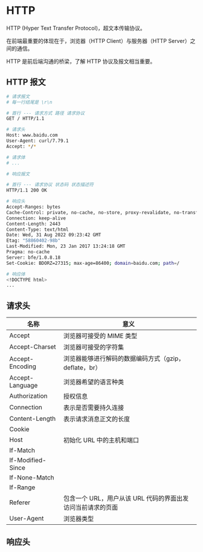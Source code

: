# HTTP

HTTP (Hyper Text Transfer Protocol)，超文本传输协议。

在前端最重要的体现在于，浏览器（HTTP Client）与服务器（HTTP Server）之间的通信。

HTTP 是前后端沟通的桥梁，了解 HTTP 协议及报文相当重要。



## HTTP 报文

```bash
# 请求报文
# 每一行结尾是 \r\n

# 首行 --- 请求方式 路径 请求协议
GET / HTTP/1.1

# 请求头
Host: www.baidu.com
User-Agent: curl/7.79.1
Accept: */*

# 请求体 
# ...
```

```bash
# 响应报文

# 首行 --- 请求协议 状态码 状态描述符
HTTP/1.1 200 OK

# 响应头
Accept-Ranges: bytes
Cache-Control: private, no-cache, no-store, proxy-revalidate, no-transfrom
Connection: keep-alive
Content-Length: 2443
Content-Type: text/html
Date: Wed, 31 Aug 2022 09:23:42 GMT
Etag: "58860402-98b"
Last-Modified: Mon, 23 Jan 2017 13:24:18 GMT
Pragma: no-cache
Server: bfe/1.0.8.18
Set-Cookie: BDORZ=27315; max-age=86400; domain=baidu.com; path=/

# 响应体
<!DOCTYPE html>
...
```



## 请求头

| 名称              | 意义                                                        |
| ----------------- | ----------------------------------------------------------- |
| Accept            | 浏览器可接受的 MIME 类型                                    |
| Accept-Charset    | 浏览器可接受的字符集                                        |
| Accept-Encoding   | 浏览器能够进行解码的数据编码方式（gzip，deflate，br）       |
| Accept-Language   | 浏览器希望的语言种类                                        |
| Authorization     | 授权信息                                                    |
| Connection        | 表示是否需要持久连接                                        |
| Content-Length    | 表示请求消息正文的长度                                      |
| Cookie            |                                                             |
| Host              | 初始化 URL 中的主机和端口                                   |
| If-Match          |                                                             |
| If-Modified-Since |                                                             |
| If-None-Match     |                                                             |
| If-Range          |                                                             |
| Referer           | 包含一个 URL，用户从该 URL 代码的界面出发访问当前请求的页面 |
| User-Agent        | 浏览器类型                                                  |



## 响应头
                                                                                                      

